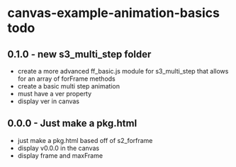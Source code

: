 # canvas-example-animation-basics todo

## 0.1.0 - new s3_multi_step folder

* create a more advanced ff_basic.js module for s3_multi_step that allows for an array of forFrame methods
* create a basic multi step animation
* must have a ver property
* display ver in canvas

## 0.0.0 - Just make a pkg.html

* just make a pkg.html based off of s2_forframe
* display v0.0.0 in the canvas
* display frame and maxFrame